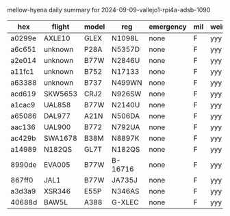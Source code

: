 mellow-hyena daily summary for 2024-09-09-vallejo1-rpi4a-adsb-1090

|hex|flight|model|reg|emergency|mil|weirdo|
|--|--|--|--|--|--|--|
|a0299e|AXLE10|GLEX|N1098L|none|F|yyy|
|a6c651|unknown|P28A|N5357D|none|F|yyy|
|a2e014|unknown|B77W|N2846U|none|F|yyy|
|a11fc1|unknown|B752|N17133|none|F|yyy|
|a63388|unknown|B737|N499WN|none|F|yyy|
|acd619|SKW5653|CRJ2|N926SW|none|F|yyy|
|a1cac9|UAL858|B77W|N2140U|none|F|yyy|
|a65086|DAL977|A21N|N506DA|none|F|yyy|
|aac136|UAL900|B772|N792UA|none|F|yyy|
|ac429b|SWA1678|B38M|N8897K|none|F|yyy|
|a14989|N182QS|GL7T|N182QS|none|F|yyy|
|8990de|EVA005|B77W|B-16716|none|F|yyy|
|867ff0|JAL1|B77W|JA735J|none|F|yyy|
|a3d3a9|XSR346|E55P|N346AS|none|F|yyy|
|40688d|BAW5L|A388|G-XLEC|none|F|yyy|
